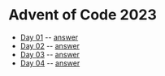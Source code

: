 # Advent of Code 2023

- [Day 01](https://adventofcode.com/2023/day/1) -- [answer](./01/answer.rb)
- [Day 02](https://adventofcode.com/2023/day/2) -- [answer](./02/answer.rb)
- [Day 03](https://adventofcode.com/2023/day/3) -- [answer](./03/answer.rb)
- [Day 04](https://adventofcode.com/2023/day/4) -- [answer](./04/answer.rb)
